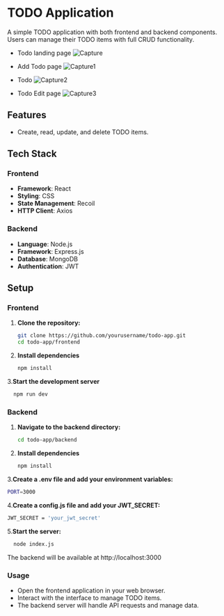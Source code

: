 # TODO Application

A simple TODO application with both frontend and backend components. Users can manage their TODO items with full CRUD functionality.

- Todo landing page
![Capture](https://github.com/user-attachments/assets/ed5512a0-852e-4d7a-865a-e2a59132191b)

- Add Todo page
![Capture1](https://github.com/user-attachments/assets/e46d0c63-af20-4c7d-bf31-77b44145c5fe)

- Todo
![Capture2](https://github.com/user-attachments/assets/95f947cb-db68-4822-a68b-bc2322ce1dcf)

- Todo Edit page
![Capture3](https://github.com/user-attachments/assets/5ce4e489-a4d2-4c75-a405-e3fd042ccb19)


## Features

- Create, read, update, and delete TODO items.

## Tech Stack

### Frontend



- **Framework**: React
- **Styling**: CSS
- **State Management**: Recoil
- **HTTP Client**: Axios

### Backend

- **Language**: Node.js
- **Framework**: Express.js
- **Database**: MongoDB
- **Authentication**: JWT

## Setup

### Frontend

1. **Clone the repository:**
   ```bash
   git clone https://github.com/yourusername/todo-app.git
   cd todo-app/frontend
   ```
2. **Install dependencies**
   ```bash
   npm install
   ```
3.**Start the development server**
  ```bash
    npm run dev
  ```
### Backend

1. **Navigate to the backend directory:**
   ```bash
   cd todo-app/backend
   ```
2. **Install dependencies**
   ```bash
   npm install
   ```
3.**Create a .env file and add your environment variables:**
  ```bash
  PORT=3000
  ```
4.**Create a config.js file and add your JWT_SECRET:**
  ```bash
  JWT_SECRET = 'your_jwt_secret'
  ```
5.**Start the server:**
  ```bash
    node index.js
  ```
The backend will be available at http://localhost:3000
### Usage
- Open the frontend application in your web browser.
- Interact with the interface to manage TODO items.
- The backend server will handle API requests and manage data.
